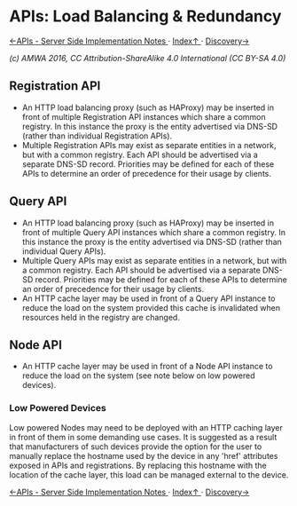 # APIs: Load Balancing & Redundancy

[←APIs - Server Side Implementation Notes ](2.3._APIs_-_Server_Side_Implementation_Notes.md) · [ Index↑ ](..) · [Discovery→](3.0._Discovery.md)

_(c) AMWA 2016, CC Attribution-ShareAlike 4.0 International (CC BY-SA 4.0)_

## Registration API

* An HTTP load balancing proxy (such as HAProxy) may be inserted in front of multiple Registration API instances which share a common registry. In this instance the proxy is the entity advertised via DNS-SD (rather than individual Registration APIs).
* Multiple Registration APIs may exist as separate entities in a network, but with a common registry. Each API should be advertised via a separate DNS-SD record. Priorities may be defined for each of these APIs to determine an order of precedence for their usage by clients.

## Query API

* An HTTP load balancing proxy (such as HAProxy) may be inserted in front of multiple Query API instances which share a common registry. In this instance the proxy is the entity advertised via DNS-SD (rather than individual Query APIs).
* Multiple Query APIs may exist as separate entities in a network, but with a common registry. Each API should be advertised via a separate DNS-SD record. Priorities may be defined for each of these APIs to determine an order of precedence for their usage by clients.
* An HTTP cache layer may be used in front of a Query API instance to reduce the load on the system provided this cache is invalidated when resources held in the registry are changed.

## Node API

* An HTTP cache layer may be used in front of a Node API instance to reduce the load on the system (see note below on low powered devices).

### Low Powered Devices

Low powered Nodes may need to be deployed with an HTTP caching layer in front of them in some demanding use cases. It is suggested as a result that manufacturers of such devices provide the option for the user to manually replace the hostname used by the device in any 'href' attributes exposed in APIs and registrations. By replacing this hostname with the location of the cache layer, this load can be managed external to the device.

[←APIs - Server Side Implementation Notes ](2.3._APIs_-_Server_Side_Implementation_Notes.md) · [ Index↑ ](..) · [Discovery→](3.0._Discovery.md)
